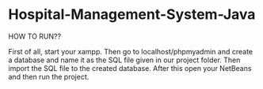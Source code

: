 # Hospital-Management-System-Java

HOW TO RUN??

First of all, start your xampp. Then go to localhost/phpmyadmin and create a database and name it as the SQL file given in our project folder. Then import the SQL file to the created database. After this open your NetBeans and then run the project. 

